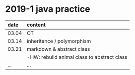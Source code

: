 # 2019-1 java practice
| date        | content|           
| :------------- |:-------------| 
| 03.04     | OT | 
| 03.14| inheritance / polymorphism      | 
|03.21|markdown & abstract class |
||-HW: rebuild animal class to abstract class |
| ... | ... | ... |
